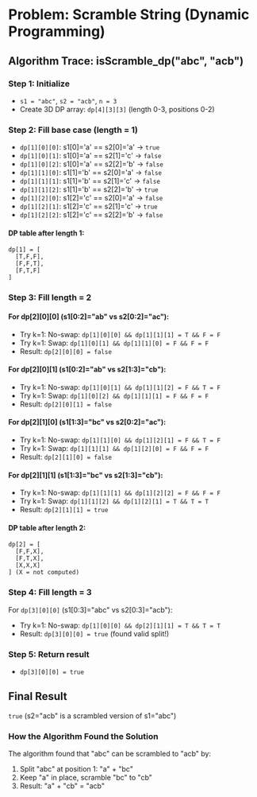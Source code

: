 # Problem: Scramble String (Dynamic Programming)

## Algorithm Trace: isScramble_dp("abc", "acb")

### Step 1: Initialize
- `s1 = "abc"`, `s2 = "acb"`, `n = 3`
- Create 3D DP array: `dp[4][3][3]` (length 0-3, positions 0-2)

### Step 2: Fill base case (length = 1)
- `dp[1][0][0]`: s1[0]='a' == s2[0]='a' → `true`
- `dp[1][0][1]`: s1[0]='a' == s2[1]='c' → `false`  
- `dp[1][0][2]`: s1[0]='a' == s2[2]='b' → `false`
- `dp[1][1][0]`: s1[1]='b' == s2[0]='a' → `false`
- `dp[1][1][1]`: s1[1]='b' == s2[1]='c' → `false`
- `dp[1][1][2]`: s1[1]='b' == s2[2]='b' → `true`
- `dp[1][2][0]`: s1[2]='c' == s2[0]='a' → `false`
- `dp[1][2][1]`: s1[2]='c' == s2[1]='c' → `true`
- `dp[1][2][2]`: s1[2]='c' == s2[2]='b' → `false`

#### DP table after length 1:
```
dp[1] = [
  [T,F,F],
  [F,F,T],
  [F,T,F]
]
```

### Step 3: Fill length = 2

#### For dp[2][0][0] (s1[0:2]="ab" vs s2[0:2]="ac"):
- Try k=1: No-swap: `dp[1][0][0] && dp[1][1][1] = T && F = F`
- Try k=1: Swap: `dp[1][0][1] && dp[1][1][0] = F && F = F`
- Result: `dp[2][0][0] = false`

#### For dp[2][0][1] (s1[0:2]="ab" vs s2[1:3]="cb"):
- Try k=1: No-swap: `dp[1][0][1] && dp[1][1][2] = F && T = F`
- Try k=1: Swap: `dp[1][0][2] && dp[1][1][1] = F && F = F`
- Result: `dp[2][0][1] = false`

#### For dp[2][1][0] (s1[1:3]="bc" vs s2[0:2]="ac"):
- Try k=1: No-swap: `dp[1][1][0] && dp[1][2][1] = F && T = F`
- Try k=1: Swap: `dp[1][1][1] && dp[1][2][0] = F && F = F`
- Result: `dp[2][1][0] = false`

#### For dp[2][1][1] (s1[1:3]="bc" vs s2[1:3]="cb"):
- Try k=1: No-swap: `dp[1][1][1] && dp[1][2][2] = F && F = F`
- Try k=1: Swap: `dp[1][1][2] && dp[1][2][1] = T && T = T`
- Result: `dp[2][1][1] = true`

#### DP table after length 2:
```
dp[2] = [
  [F,F,X],
  [F,T,X],
  [X,X,X]
] (X = not computed)
```

### Step 4: Fill length = 3
For `dp[3][0][0]` (s1[0:3]="abc" vs s2[0:3]="acb"):
- Try k=1: No-swap: `dp[1][0][0] && dp[2][1][1] = T && T = T`
- Result: `dp[3][0][0] = true` (found valid split!)

### Step 5: Return result
- `dp[3][0][0] = true`

## Final Result
`true` (s2="acb" is a scrambled version of s1="abc")

### How the Algorithm Found the Solution
The algorithm found that "abc" can be scrambled to "acb" by:
1. Split "abc" at position 1: "a" + "bc"
2. Keep "a" in place, scramble "bc" to "cb"
3. Result: "a" + "cb" = "acb"
